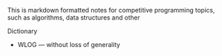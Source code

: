 This is markdown formatted notes for competitive programming topics, such as algorithms, data structures and other

Dictionary
- WLOG — without loss of generality